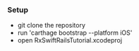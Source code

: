 ### Setup
- git clone the repository
- run 'carthage bootstrap --platform iOS'
- open RxSwiftRailsTutorial.xcodeproj
